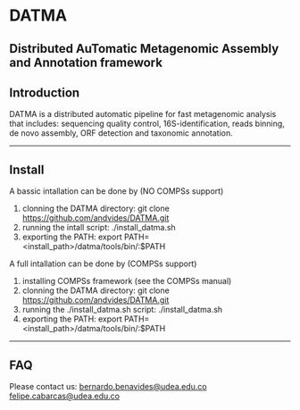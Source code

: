 # DATMA
Distributed AuTomatic Metagenomic Assembly and Annotation framework
---------------------------------------------------------------
Introduction
---------------------------------------------------------------
DATMA is a distributed automatic pipeline for fast metagenomic analysis that includes: sequencing quality control, 16S-identification, reads binning, de novo assembly, ORF detection and taxonomic annotation.

---------------------------------------------------------------
Install
---------------------------------------------------------------
A bassic intallation can be done by (NO COMPSs support)
1. clonning the DATMA directory: 
git clone https://github.com/andvides/DATMA.git
2. running the intall script:
./install_datma.sh 
3. exporting the PATH: 
export PATH=<install_path>/datma/tools/bin/:$PATH

A full intallation can be done by (COMPSs support)
1. installing COMPSs framework (see the COMPSs manual)
2. clonning the DATMA directory: 
git clone https://github.com/andvides/DATMA.git
3. running the ./install_datma.sh script:
./install_datma.sh 
4. exporting the PATH:
export PATH=<install_path>/datma/tools/bin/:$PATH

---------------------------------------------------------------
FAQ
---------------------------------------------------------------
Please contact us:
bernardo.benavides@udea.edu.co
felipe.cabarcas@udea.edu.co
